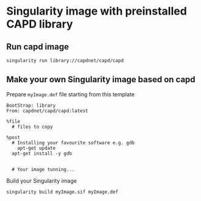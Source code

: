 # Singularity image with preinstalled CAPD library


## Run capd image

```bash
singularity run library://capdnet/capd/capd
```

## Make your own Singularity image based on capd

Prepare `myImage.def` file starting from this template

```singularity
BootStrap: library
From: capdnet/capd/capd:latest

%file
  # files to copy 

%post 
  # Installing your favourite software e.g. gdb
	apt-get update
  apt-get install -y gdb
	
  
  # Your image tunning...  

```

Build your Singularity image

```bash
singularity build myImage.sif myImage.def
```

